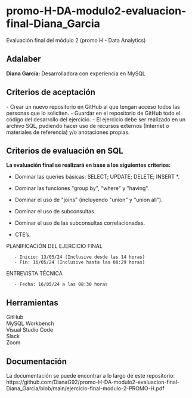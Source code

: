 # promo-H-DA-modulo2-evaluacion-final-Diana_Garcia

Evaluación final del módulo 2 (promo H - Data Analytics)

<h2> Adalaber </h2>
<b> Diana García: </b> Desarrolladora con experiencia en MySQL </br>

<h2> Criterios de aceptación </h2>
- Crear un nuevo repositorio en GitHub al que tengan acceso todos las personas que lo soliciten.
- Guardar en el repositorio de GitHub todo el código del desarrollo del ejercicio.
- El ejercicio debe ser realizado en un archivo SQL, pudiendo hacer uso de recursos externos (Internet o materiales de referencia) y/o anotaciones propias.

<h2> Criterios de evaluación en SQL </h2>
<b> La evaluación final se realizará en base a los siguientes criterios:</b></br>

- Dominar las queries básicas: SELECT; UPDATE; DELETE; INSERT *.</b></br>

- Dominar las funciones "group by", "where" y "having". 

- Dominar el uso de "joins" (incluyendo "union" y "union all").

- Dominar el uso de subconsultas.

- Dominar el uso de las subconsultas correlacionadas.

- CTE’s.

PLANIFICACIÓN DEL EJERCICIO FINAL

       - Inicio: 13/05/24 (Inclusive desde las 14 horas)
       - Fin: 16/05/24 (Inclusive hasta las 08:29 horas)

ENTREVISTA TÉCNICA 
      
       - Fecha: 16/05/24 a las 08:30 horas

<h2> Herramientas </h2>
GitHub </br>
MySQL Workbench </br>
Visual Studio Code </br>
Slack </br>
Zoom </br>


<h2> Documentación </h1>
La documentación se puede encontrar a lo largo de este repositorio:</br>
https://github.com/DianaG92/promo-H-DA-modulo2-evaluacion-final-Diana_Garcia/blob/main/ejercicio-final-modulo-2-PROMO-H.pdf

